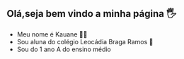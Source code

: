 ## Olá,seja bem vindo a minha página 🖐️
- Meu nome é Kauane 🙍‍♀️
- Sou aluna do colégio Leocádia Braga Ramos 🏫
- Sou do 1 ano A do ensino médio







